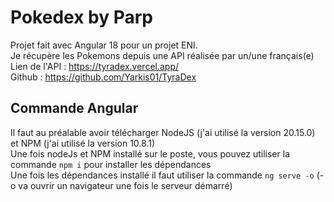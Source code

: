 # Pokedex by Parp

Projet fait avec Angular 18 pour un projet ENI.  
Je récupère les Pokemons depuis une API réalisée par un/une français(e)  
Lien de l'API : <https://tyradex.vercel.app/>  
Github : <https://github.com/Yarkis01/TyraDex>  

## Commande Angular

Il faut au préalable avoir télécharger NodeJS (j'ai utilisé la version 20.15.0) et NPM (j'ai utilisé la version 10.8.1)  
Une fois nodeJs et NPM installé sur le poste, vous pouvez utiliser la commande ``npm i`` pour installer les dépendances  
Une fois les dépendances installé il faut utiliser la commande ``ng serve -o`` (-o va ouvrir un navigateur une fois le serveur démarré)  
